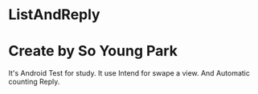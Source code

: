 # ListAndReply
# Create by So Young Park

It's Android Test for study.
It use Intend for swape a view.
And Automatic counting Reply.
